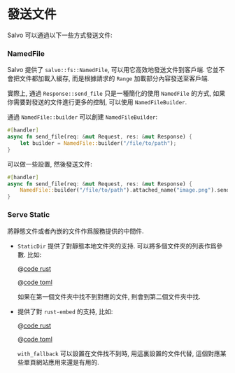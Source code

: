 # 發送文件

Salvo 可以通過以下一些方式發送文件:

### NamedFile

Salvo 提供了 ```salvo::fs::NamedFile```, 可以用它高效地發送文件到客戶端. 它並不會把文件都加載入緩存, 而是根據請求的 `Range` 加載部分內容發送至客戶端.

實際上, 通過 `Response::send_file` 只是一種簡化的使用 `NamedFile` 的方式, 如果你需要對發送的文件進行更多的控制, 可以使用 `NamedFileBuilder`.

通過 `NamedFile::builder` 可以創建 `NamedFileBuilder`:


```rust
#[handler]
async fn send_file(req: &mut Request, res: &mut Response) {
    let builder = NamedFile::builder("/file/to/path");
}
```

可以做一些設置, 然後發送文件:


```rust 
#[handler]
async fn send_file(req: &mut Request, res: &mut Response) {
    NamedFile::builder("/file/to/path").attached_name("image.png").send(req.headers(), res).await;
}
```

### Serve Static


將靜態文件或者內嵌的文件作爲服務提供的中間件.

* `StaticDir` 提供了對靜態本地文件夾的支持. 可以將多個文件夾的列表作爲參數. 比如:

    <CodeGroup>
    <CodeGroupItem title="main.rs" active>

    @[code rust](../../../../codes/static-dir-list/src/main.rs)

    </CodeGroupItem>
    <CodeGroupItem title="Cargo.toml">

    @[code toml](../../../../codes/static-dir-list/Cargo.toml)

    </CodeGroupItem>
    </CodeGroup>

    如果在第一個文件夾中找不到對應的文件, 則會到第二個文件夾中找.

* 提供了對 `rust-embed` 的支持, 比如:
   
    <CodeGroup>
    <CodeGroupItem title="main.rs" active>

    @[code rust](../../../../codes/static-embed-files/src/main.rs)

    </CodeGroupItem>
    <CodeGroupItem title="Cargo.toml">

    @[code toml](../../../../codes/static-embed-files/Cargo.toml)

    </CodeGroupItem>
    </CodeGroup>

    `with_fallback` 可以設置在文件找不到時, 用這裏設置的文件代替, 這個對應某些單頁網站應用來還是有用的.